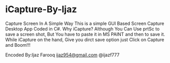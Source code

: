 # iCapture-By-Ijaz
Capture Screen In A Simple Way
This is a simple GUI Based Screen Capture Desktop App Coded in C#.
Why iCapture?
Although You Can Use prtSc to save a screen shot, But You have to paste it in MS PAINT and then to save it.\
While iCapture on the hand, Give you dirct save option
just Click on Capture and Boom!!!

Encoded By:Ijaz Farooq
ijaz954@gmail.com
@ijazf777
